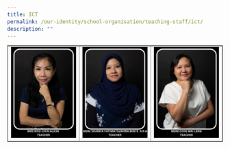 ```yaml
---
title: ICT
permalink: /our-identity/school-organisation/teaching-staff/ict/
description: ""
---
```

<table style="border-collapse: collapse; width: 100%;" border="1">
<tbody>
<tr>
<td style="width: 33.3333%;"><img src="/images/ict1.jpg"></td>
<td style="width: 33.3333%;"><img src="/images/ict6.jpg"></td>
<td style="width: 33.3333%;"><img src="/images/ict4.jpg"></td>
</tr>
</tbody>
</table>